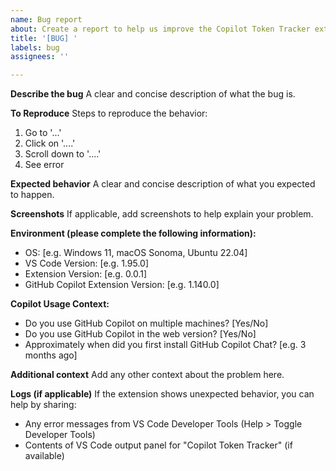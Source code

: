 ```yaml
---
name: Bug report
about: Create a report to help us improve the Copilot Token Tracker extension
title: '[BUG] '
labels: bug
assignees: ''

---
```


**Describe the bug**
A clear and concise description of what the bug is.

**To Reproduce**
Steps to reproduce the behavior:
1. Go to '...'
2. Click on '....'
3. Scroll down to '....'
4. See error

**Expected behavior**
A clear and concise description of what you expected to happen.

**Screenshots**
If applicable, add screenshots to help explain your problem.

**Environment (please complete the following information):**
- OS: [e.g. Windows 11, macOS Sonoma, Ubuntu 22.04]
- VS Code Version: [e.g. 1.95.0]
- Extension Version: [e.g. 0.0.1]
- GitHub Copilot Extension Version: [e.g. 1.140.0]

**Copilot Usage Context:**
- Do you use GitHub Copilot on multiple machines? [Yes/No]
- Do you use GitHub Copilot in the web version? [Yes/No]
- Approximately when did you first install GitHub Copilot Chat? [e.g. 3 months ago]

**Additional context**
Add any other context about the problem here.

**Logs (if applicable)**
If the extension shows unexpected behavior, you can help by sharing:
- Any error messages from VS Code Developer Tools (Help > Toggle Developer Tools)
- Contents of VS Code output panel for "Copilot Token Tracker" (if available)